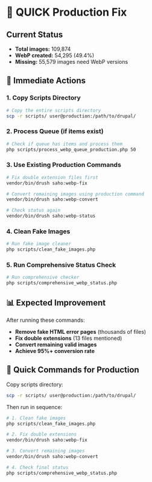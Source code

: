 # 🚨 QUICK Production Fix

## Current Status
- **Total images:** 109,874
- **WebP created:** 54,295 (49.4%)
- **Missing:** 55,579 images need WebP versions

## 🔧 Immediate Actions

### 1. Copy Scripts Directory
```bash
# Copy the entire scripts directory
scp -r scripts/ user@production:/path/to/drupal/
```

### 2. Process Queue (if items exist)
```bash
# Check if queue has items and process them
php scripts/process_webp_queue_production.php 50
```

### 3. Use Existing Production Commands
```bash
# Fix double extension files first
vendor/bin/drush saho:webp-fix

# Convert remaining images using production command
vendor/bin/drush saho:webp-convert

# Check status again
vendor/bin/drush saho:webp-status
```

### 4. Clean Fake Images
```bash
# Run fake image cleaner
php scripts/clean_fake_images.php
```

### 5. Run Comprehensive Status Check
```bash
# Run comprehensive checker
php scripts/comprehensive_webp_status.php
```

## 📊 Expected Improvement

After running these commands:
- **Remove fake HTML error pages** (thousands of files)
- **Fix double extensions** (13 files mentioned)
- **Convert remaining valid images**
- **Achieve 95%+ conversion rate**

## 🎯 Quick Commands for Production

Copy scripts directory:
```bash
scp -r scripts/ user@production:/path/to/drupal/
```

Then run in sequence:
```bash
# 1. Clean fake images
php scripts/clean_fake_images.php

# 2. Fix double extensions  
vendor/bin/drush saho:webp-fix

# 3. Convert remaining images
vendor/bin/drush saho:webp-convert

# 4. Check final status
php scripts/comprehensive_webp_status.php
```
